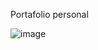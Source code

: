 Portafolio personal

![image](https://github.com/user-attachments/assets/fd4df18c-0fa8-4edb-acee-7b6188776c04)
